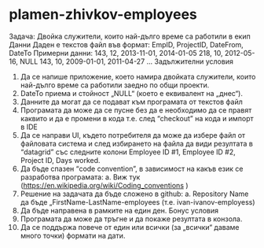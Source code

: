 # plamen-zhivkov-employees
Задача:
Двойка служители, които най-дълго време са работили в екип
Данни
Даден е текстов файл във формат:
EmpID, ProjectID, DateFrom, DateTo
Примерни данни:
143, 12, 2013-11-01, 2014-01-05
218, 10, 2012-05-16, NULL
143, 10, 2009-01-01, 2011-04-27
...
Задължителни условия
1) Да се напише приложение, което намира двойката служители, които най-дълго време са работили заедно по общи проекти.
2) DateTo приема и стойност „NULL“ (което е еквивалент на „днес“).
3) Данните да могат да се подават към програмата от текстов файл
4) Програмата да може да се пусне без да е необходимо да се правят каквито и да е промени в кода т.е. след “checkout” на кода и импорт в IDE
5) Да се направи UI, където потребителя да може да избере файл от файловата система и след избирането на файла да види резултата в “datagrid” със следните колони Employee ID #1, Employee ID #2, Project ID, Days worked.
6) Да бъде спазен “code convention”, в зависимост на какъв език се разработва програмата:
a. Виж тук (https://en.wikipedia.org/wiki/Coding_conventions )
7) Решение на задачата да бъде сложено в github:
a. Repository Name да бъде „FirstName-LastName-employees (т.е. ivan-ivanov-employess)
8) Да бъде направена в рамките на един ден.
Бонус условия
1) Програмата да може да тръгне и да покаже резултата в конзола.
2) Да се поддържа повече от един или всички (за „всички“ даваме много точки) формати на дати.
